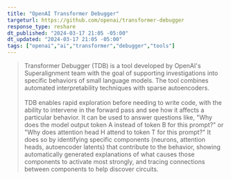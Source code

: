```yaml
---
title: "OpenAI Transformer Debugger"
targeturl: https://github.com/openai/transformer-debugger
response_type: reshare
dt_published: "2024-03-17 21:05 -05:00"
dt_updated: "2024-03-17 21:05 -05:00"
tags: ["openai","ai","transformer","debugger","tools"]
---
```


> Transformer Debugger (TDB) is a tool developed by OpenAI's Superalignment team with the goal of supporting investigations into specific behaviors of small language models. The tool combines automated interpretability techniques with sparse autoencoders.  
> <br>
> TDB enables rapid exploration before needing to write code, with the ability to intervene in the forward pass and see how it affects a particular behavior. It can be used to answer questions like, "Why does the model output token A instead of token B for this prompt?" or "Why does attention head H attend to token T for this prompt?" It does so by identifying specific components (neurons, attention heads, autoencoder latents) that contribute to the behavior, showing automatically generated explanations of what causes those components to activate most strongly, and tracing connections between components to help discover circuits.

